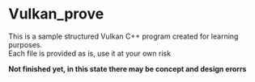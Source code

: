 # Vulkan_prove

<p>This is a sample structured Vulkan C++ program created for learning purposes.<br/>
Each file is provided as is, use it at your own risk</p>

<p><b>Not finished yet, in this state there may be concept and design erorrs</b></p>
